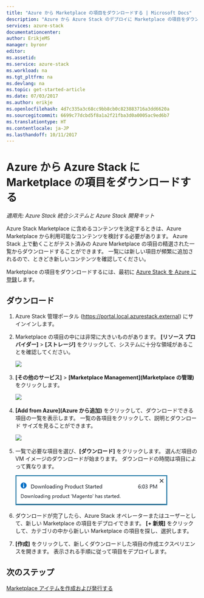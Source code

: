 ```yaml
---
title: "Azure から Marketplace の項目をダウンロードする | Microsoft Docs"
description: "Azure から Azure Stack のデプロイに Marketplace の項目をダウンロードすることができます。"
services: azure-stack
documentationcenter: 
author: ErikjeMS
manager: byronr
editor: 
ms.assetid: 
ms.service: azure-stack
ms.workload: na
ms.tgt_pltfrm: na
ms.devlang: na
ms.topic: get-started-article
ms.date: 07/03/2017
ms.author: erikje
ms.openlocfilehash: 4d7c335a3c68cc9bb8cb0c823883716a3dd6620a
ms.sourcegitcommit: 6699c77dcbd5f8a1a2f21fba3d0a0005ac9ed6b7
ms.translationtype: HT
ms.contentlocale: ja-JP
ms.lasthandoff: 10/11/2017
---
```

# <a name="download-marketplace-items-from-azure-to-azure-stack"></a>Azure から Azure Stack に Marketplace の項目をダウンロードする

*適用先: Azure Stack 統合システムと Azure Stack 開発キット*

Azure Stack Marketplace に含めるコンテンツを決定するときは、Azure Marketplace から利用可能なコンテンツを検討する必要があります。 Azure Stack 上で動くことがテスト済みの Azure Marketplace の項目の精選された一覧からダウンロードすることができます。 一覧には新しい項目が頻繁に追加されるので、ときどき新しいコンテンツを確認してください。

Marketplace の項目をダウンロードするには、最初に [Azure Stack を Azure に登録](azure-stack-register.md)します。 

## <a name="download"></a>ダウンロード
1. Azure Stack 管理ポータル (https://portal.local.azurestack.external) にサインインします。
2. Marketplace の項目の中には非常に大きいものがあります。  **[リソース プロバイダー]** > **[ストレージ]** をクリックして、システムに十分な領域があることを確認してください。

    ![](media/azure-stack-download-azure-marketplace-item/image01.png)

3. **[その他のサービス]** > **[Marketplace Management]\(Marketplace の管理\)** をクリックします。

    ![](media/azure-stack-download-azure-marketplace-item/image02.png)

4. **[Add from Azure]\(Azure から追加\)** をクリックして、ダウンロードできる項目の一覧を表示します。 一覧の各項目をクリックして、説明とダウンロード サイズを見ることができます。

    ![](media/azure-stack-download-azure-marketplace-item/image03.png)

5. 一覧で必要な項目を選び、**[ダウンロード]** をクリックします。 選んだ項目の VM イメージのダウンロードが始まります。 ダウンロードの時間は項目によって異なります。

    ![](media/azure-stack-download-azure-marketplace-item/image04.png)

6. ダウンロードが完了したら、Azure Stack オペレーターまたはユーザーとして、新しい Marketplace の項目をデプロイできます。 **[+ 新規]** をクリックして、カテゴリの中から新しい Marketplace の項目を探し、選択します。
7. **[作成]** をクリックして、新しくダウンロードした項目の作成エクスペリエンスを開きます。 表示される手順に従って項目をデプロイします。

## <a name="next-steps"></a>次のステップ

[Marketplace アイテムを作成および発行する](azure-stack-create-and-publish-marketplace-item.md)
